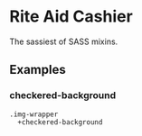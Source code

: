 # Rite Aid Cashier

The sassiest of SASS mixins.

## Examples

### checkered-background

    .img-wrapper
      +checkered-background